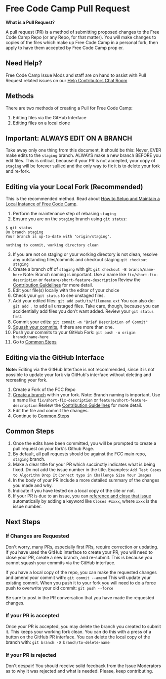 # Free Code Camp Pull Request

**What is a Pull Request?**

A pull request (PR) is a method of submitting proposed changes to the Free Code Camp Repo (or any Repo, for that matter). You will make changes to copies of the files which make up Free Code Camp in a personal fork, then apply to have them accepted by Free Code Camp prop er.

## Need Help?

Free Code Camp Issue Mods and staff are on hand to assist with Pull Request related issues on our [Help Contributors Chat Room](https://gitter.im/FreeCodeCamp/HelpContributors)

## Methods

There are two methods of creating a Pull for Free Code Camp:

1. Editing files via the GitHub Interface
2. Editing files on a local clone

## Important: ALWAYS EDIT ON A BRANCH

Take away only one thing from this document, it should be this: Never, EVER make edits to the `staging` branch. ALWAYS make a new branch BEFORE you edit files. This is critical, because if your PR is not accepted, your copy of `staging` will be forever sullied and the only way to fix it is to delete your fork and re-fork.

## Editing via your Local Fork (Recommended)

This is the recommended method. Read about [How to Setup and Maintain a Local Instance of Free Code Camp](FreeCodeCamp-Fork-Local).

1. Perform the maintenance step of rebasing `staging`
2. Ensure you are on the `staging` branch using `git status`:

  ```
  $ git status
  On branch staging
  Your branch is up-to-date with 'origin/staging'.

  nothing to commit, working directory clean
  ```

3. If you are not on staging or your working directory is not clean, resolve any outstanding files/commits and checkout staging `git checkout staging`
4. Create a branch off of `staging` with git: `git checkout -B branch/name-here` Note: Branch naming is important. Use a name like `fix/short-fix-description` or `feature/short-feature-description` Review the [Contribution Guidelines](https://github.com/FreeCodeCamp/FreeCodeCamp/blob/staging/CONTRIBUTING.md) for more detail.
5. Edit your file(s) locally with the editor of your choice
6. Check your `git status` to see unstaged files.
7. Add your edited files: `git add path/to/filename.ext` You can also do: `git add .` to add all unstaged files. Take care, though, because you can accidentially add files you don't want added. Review your `git status` first.
8. Commit your edits: `git commit -m "Brief Description of Commit"`
9. [Squash your commits](http://forum.freecodecamp.com/t/how-to-squash-multiple-commits-into-one-with-git/13231), if there are more than one.
10. Push your commits to your GitHub Fork: `git push -u origin branch/name-here`
11. Go to [Common Steps](FreeCodeCamp-Guide-Pull-Request#common-steps)

## Editing via the GitHub Interface

**Note:** Editing via the GitHub Interface is not recommended, since it is not possible to update your fork via GitHub's interface without deleting and recreating your fork.

1. Create a Fork of the FCC Repo
2. [Create a branch](https://help.github.com/articles/creating-and-deleting-branches-within-your-repository/) within your fork. Note: Branch naming is important. Use a name like `fix/short-fix-description` or `feature/short-feature-description` Review the [Contribution Guidelines](https://github.com/FreeCodeCamp/FreeCodeCamp/blob/staging/CONTRIBUTING.md) for more detail.
3. Edit the file and commit the changes.
4. Continue to [Common Steps](FreeCodeCamp-Guide-Pull-Request#common-steps)

## Common Steps

1. Once the edits have been committed, you will be prompted to create a pull request on your fork's Github Page.
2. By default, all pull requests should be against the FCC main repo, `staging` branch.
3. Make a clear title for your PR which succinctly indicates what is being fixed. Do not add the issue number in the title. Examples: `Add Test Cases to Algorithm Drop It` `Correct typo in Challenge Size Your Images`
4. In the body of your PR include a more detailed summary of the changes you made and why.
5. Indicate if you have tested on a local copy of the site or not.
6. If your PR is due to an issue, you can [reference and close that issue](https://help.github.com/articles/closing-issues-via-commit-messages/) automatically by adding a keyword like `Closes #xxxx`, where `xxxx` is the issue number.

## Next Steps

### If Changes are Requested

Don't worry, many PRs, especially first PRs, require correction or updating. If you have used the GitHub interface to create your PR, you will need to close your PR, create a new branch, and re-submit. This is because you cannot squash your commits via the GitHub interface.

If you have a local copy of the repo, you can make the requested changes and amend your commit with: `git commit --amend` This will update your existing commit. When you push it to your fork you will need to do a force push to overwrite your old commit: `git push --force`

Be sure to post in the PR conversation that you have made the requested changes.

### If your PR is accepted

Once your PR is accepted, you may delete the branch you created to submit it. This keeps your working fork clean. You can do this with a press of a button on the GitHub PR interface. You can delete the local copy of the branch with: `git branch -D branch/to-delete-name`

### If your PR is rejected

Don't despair! You should receive solid feedback from the Issue Moderators as to why it was rejected and what is needed. Please, keep contributing.
